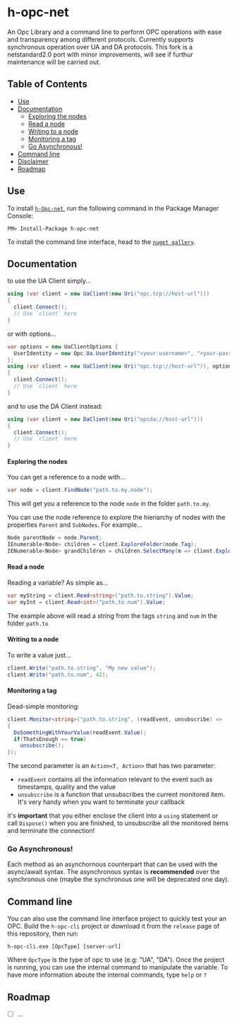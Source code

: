 

h-opc-net 
==============

An Opc Library and a command line to perform OPC operations with ease and transparency among different protocols. Currently supports synchronous operation over UA and DA protocols.
This fork is a netstandard2.0 port with minor improvements, will see if furthur maintenance will be carried out.

## Table of Contents
* [Use](#use)
* [Documentation](#documentation)
  * [Exploring the nodes](#exploring-the-nodes)
  * [Read a node](#read-a-node)
  * [Writing to a node](#writing-to-a-node)
  * [Monitoring a tag](#monitoring-a-tag)
  * [Go Asynchronous!](#go-asynchronous)
* [Command line](#command-line)
* [Disclaimer](#disclaimer)
* [Roadmap](#roadmap)


## Use

To install [`h-Opc-net`](https://www.nuget.org/packages/h-opc-net/), run the following command in the Package Manager Console:

    PM> Install-Package h-opc-net


To install the command line interface, head to the [`nuget gallery`](https://www.nuget.org/packages/h-opc-net/).

## Documentation

to use the UA Client simply...

````cs
using (var client = new UaClient(new Uri("opc.tcp://host-url")))
{
  client.Connect();
  // Use `client` here
}
````

or with options...

````cs
var options = new UaClientOptions {
  UserIdentity = new Opc.Ua.UserIdentity("<your-username>", "<your-password>")
};
using (var client = new UaClient(new Uri("opc.tcp://host-url")), options)
{
  client.Connect();
  // Use `client` here
}
````


and to use the DA Client instead:

````cs
using (var client = new DaClient(new Uri("opcda://host-url")))
{
  client.Connect();
  // Use `client` here
}
````

#### Exploring the nodes

You can get a reference to a node with...

````cs
var node = client.FindNode("path.to.my.node");
````

This will get you a reference to the node `node` in the folder `path.to.my`.

You can use the node reference to explore the hieriarchy of nodes with the properties `Parent` and `SubNodes`. For example...

````cs
Node parentNode = node.Parent;
IEnumerable<Node> children = client.ExploreFolder(node.Tag);
IENumerable<Node> grandChildren = children.SelectMany(m => client.ExploreFolder(m.Tag));
````

#### Read a node

Reading a variable? As simple as...

````cs
var myString = client.Read<string>("path.to.string").Value;
var myInt = client.Read<int>("path.to.num").Value;
````

The example above will read a string from the tags `string` and `num` in the folder `path.to`

#### Writing to a node

To write a value just...

````cs
client.Write("path.to.string", "My new value");
client.Write("path.to.num", 42);
````

#### Monitoring a tag

Dead-simple monitoring:

````cs
client.Monitor<string>("path.to.string", (readEvent, unsubscribe) =>
{
  DoSomethingWithYourValue(readEvent.Value);
  if(ThatsEnough == true)
    unsubscribe();
});

````

The second parameter is an `Action<T, Action>` that has two parameter:

- `readEvent` contains all the information relevant to the event such as timestamps, quality and the value
- `unsubscribe` is a function that unsubscribes the current monitored item. It's very handy when you want to terminate your callback

it's **important** that you either enclose the client into a `using` statement or call `Dispose()` when you are finished, to unsubscribe all the monitored items and terminate the connection!

### Go Asynchronous!

Each method as an asynchornous counterpart that can be used with the async/await syntax. The asynchronous syntax is **recommended** over the synchronous one (maybe the synchronous one will be deprecated one day).

## Command line

You can also use the command line interface project to quickly test your an OPC. Build the `h-opc-cli` project or download it from the `release` page of this repository, then run:

````
h-opc-cli.exe [OpcType] [server-url]
````

Where `OpcType` is the type of opc to use (e.g: "UA", "DA"). Once the project is running, you can use the internal command to manipulate the variable. To have more information aboute the internal commands, type `help` or `?`


## Roadmap

- [ ] ...

